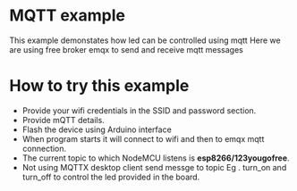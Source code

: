 
# MQTT example 

This example demonstates how led can be controlled using mqtt
Here we are using free broker emqx to send and receive mqtt messages

# How to try this example 

- Provide your wifi credentials in the SSID and password section.
- Provide mQTT details.
- Flash the device using Arduino interface
- When program starts it will connect to wifi and then to emqx mqtt connection.
- The current topic to which NodeMCU listens is <b> esp8266/123yougofree</b>.
- Not using MQTTX desktop client send messge to topic Eg . turn_on and turn_off to control the led provided in the board.
